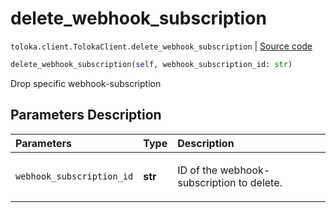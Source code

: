 # delete_webhook_subscription
`toloka.client.TolokaClient.delete_webhook_subscription` | [Source code](https://github.com/Toloka/toloka-kit/blob/v1.2.0.post1/src/client/__init__.py#L3584)

```python
delete_webhook_subscription(self, webhook_subscription_id: str)
```

Drop specific webhook-subscription

## Parameters Description

| Parameters | Type | Description |
| :----------| :----| :-----------|
`webhook_subscription_id`|**str**|<p>ID of the webhook-subscription to delete.</p>
